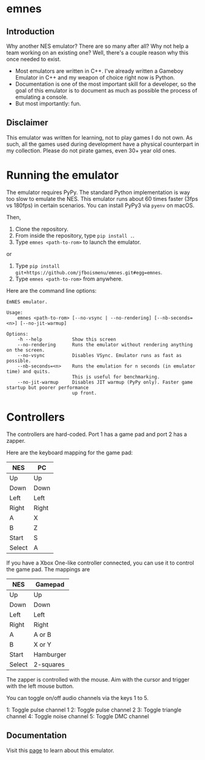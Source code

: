 # emnes

## Introduction

Why another NES emulator? There are so many after all? Why not help a team working on an existing one? Well, there's a couple reason why this once needed to exist.

- Most emulators are written in C++. I've already written a Gameboy Emulator in C++ and my weapon of choice right now is Python.
- Documentation is one of the most important skill for a developer, so the goal of this emulator is to document as much as possible the process of emulating a console.
- But most importantly: fun.

## Disclaimer

This emulator was written for learning, not to play games I do not own. As such, all the games used during development have a physical counterpart in my collection. Please do not pirate games, even 30+ year old ones.

# Running the emulator

The emulator requires PyPy. The standard Python implementation is way too slow to emulate the NES. This emulator runs about 60 times faster (3fps vs 180fps) in certain scenarios. You can install PyPy3 via `pyenv` on macOS.

Then,

1. Clone the repository.
2. From inside the repository, type `pip install .`.
2. Type `emnes <path-to-rom>` to launch the emulator.

or

1. Type `pip install git+https://github.com/jfboismenu/emnes.git#egg=emnes`.
2. Type `emnes <path-to-rom>` from anywhere.

Here are the command line options:

```
EmNES emulator.

Usage:
    emnes <path-to-rom> [--no-vsync | --no-rendering] [--nb-seconds=<n>] [--no-jit-warmup]

Options:
    -h --help           Show this screen
    --no-rendering      Runs the emulator without rendering anything on the screen.
    --no-vsync          Disables VSync. Emulator runs as fast as possible.
    --nb-seconds=<n>    Runs the emulation for n seconds (in emulator time) and quits.
                        This is useful for benchmarking.
    --no-jit-warmup     Disables JIT warmup (PyPy only). Faster game startup but poorer performance
                        up front.
```

# Controllers

The controllers are hard-coded. Port 1 has a game pad and port 2 has a zapper.

Here are the keyboard mapping for the game pad:

| NES    | PC    |
|--------|-------|
| Up     | Up    |
| Down   | Down  |
| Left   | Left  |
| Right  | Right |
| A      | X     |
| B      | Z     |
| Start  | S     |
| Select | A     |

If you have a Xbox One-like controller connected, you can use it to control the game pad. The mappings are

| NES    | Gamepad    |
|--------|------------|
| Up     | Up         |
| Down   | Down       |
| Left   | Left       |
| Right  | Right      |
| A      | A or B     |
| B      | X or Y     |
| Start  | Hamburger  |
| Select | 2-squares  |

The zapper is controlled with the mouse. Aim with the cursor and trigger with the left mouse button.

You can toggle on/off audio channels via the keys 1 to 5.

1: Toggle pulse channel 1
2: Toggle pulse channel 2
3: Toggle triangle channel
4: Toggle noise channel
5: Toggle DMC channel

## Documentation

Visit this [page](docs/README.md) to learn about this emulator.
